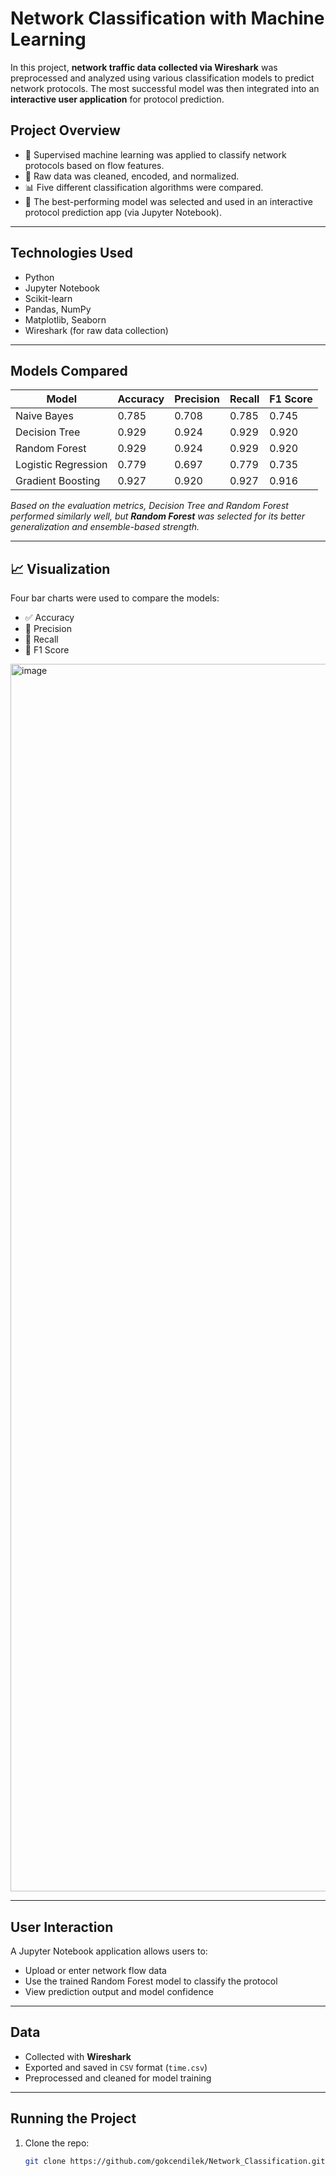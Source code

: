 # Network Classification with Machine Learning

In this project, **network traffic data collected via Wireshark** was preprocessed and analyzed using various classification models to predict network protocols. The most successful model was then integrated into an **interactive user application** for protocol prediction.

## Project Overview

- 🧪 Supervised machine learning was applied to classify network protocols based on flow features.
- 🧹 Raw data was cleaned, encoded, and normalized.
- 📊 Five different classification algorithms were compared.
- 🎯 The best-performing model was selected and used in an interactive protocol prediction app (via Jupyter Notebook).

---

## Technologies Used

- Python  
- Jupyter Notebook  
- Scikit-learn  
- Pandas, NumPy  
- Matplotlib, Seaborn  
- Wireshark (for raw data collection)

---

##  Models Compared

| Model              | Accuracy | Precision | Recall | F1 Score |
|--------------------|----------|-----------|--------|----------|
| Naive Bayes        | 0.785    | 0.708     | 0.785  | 0.745    |
| Decision Tree      | 0.929    | 0.924     | 0.929  | 0.920    |
| Random Forest      | 0.929    | 0.924     | 0.929  | 0.920    |
| Logistic Regression| 0.779    | 0.697     | 0.779  | 0.735    |
| Gradient Boosting  | 0.927    | 0.920     | 0.927  | 0.916    |

*Based on the evaluation metrics, Decision Tree and Random Forest performed similarly well, but **Random Forest** was selected for its better generalization and ensemble-based strength.*

---

## 📈 Visualization

Four bar charts were used to compare the models:
- ✅ Accuracy
- 🎯 Precision
- 🔁 Recall
- 🧮 F1 Score

<img width="3024" height="1964" alt="image" src="https://github.com/user-attachments/assets/d3f0cfe5-fd4a-4d40-bd1c-398bd1f017c8" />


---

##  User Interaction

A Jupyter Notebook application allows users to:
- Upload or enter network flow data
- Use the trained Random Forest model to classify the protocol
- View prediction output and model confidence

---

##  Data

- Collected with **Wireshark**
- Exported and saved in `CSV` format (`time.csv`)
- Preprocessed and cleaned for model training

---

##  Running the Project

1. Clone the repo:
   ```bash
   git clone https://github.com/gokcendilek/Network_Classification.git

